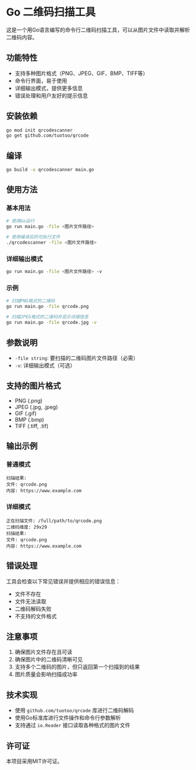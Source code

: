 # Go 二维码扫描工具

这是一个用Go语言编写的命令行二维码扫描工具，可以从图片文件中读取并解析二维码内容。

## 功能特性

- 支持多种图片格式（PNG、JPEG、GIF、BMP、TIFF等）
- 命令行界面，易于使用
- 详细输出模式，提供更多信息
- 错误处理和用户友好的提示信息

## 安装依赖

```bash
go mod init qrcodescanner
go get github.com/tuotoo/qrcode
```

## 编译

```bash
go build -o qrcodescanner main.go
```

## 使用方法

### 基本用法

```bash
# 使用Go运行
go run main.go -file <图片文件路径>

# 使用编译后的可执行文件
./qrcodescanner -file <图片文件路径>
```

### 详细输出模式

```bash
go run main.go -file <图片文件路径> -v
```

### 示例

```bash
# 扫描PNG格式的二维码
go run main.go -file qrcode.png

# 扫描JPEG格式的二维码并显示详细信息
go run main.go -file qrcode.jpg -v
```

## 参数说明

- `-file string`: 要扫描的二维码图片文件路径（必需）
- `-v`: 详细输出模式（可选）

## 支持的图片格式

- PNG (.png)
- JPEG (.jpg, .jpeg)
- GIF (.gif)
- BMP (.bmp)
- TIFF (.tiff, .tif)

## 输出示例

### 普通模式
```
扫描结果:
文件: qrcode.png
内容: https://www.example.com
```

### 详细模式
```
正在扫描文件: /full/path/to/qrcode.png
二维码维度: 29x29
扫描结果:
文件: qrcode.png
内容: https://www.example.com
```

## 错误处理

工具会检查以下常见错误并提供相应的错误信息：

- 文件不存在
- 文件无法读取
- 二维码解码失败
- 不支持的文件格式

## 注意事项

1. 确保图片文件存在且可读
2. 确保图片中的二维码清晰可见
3. 支持多个二维码的图片，但只返回第一个扫描到的结果
4. 图片质量会影响扫描成功率

## 技术实现

- 使用 `github.com/tuotoo/qrcode` 库进行二维码解码
- 使用Go标准库进行文件操作和命令行参数解析
- 支持通过 `io.Reader` 接口读取各种格式的图片文件

## 许可证

本项目采用MIT许可证。
